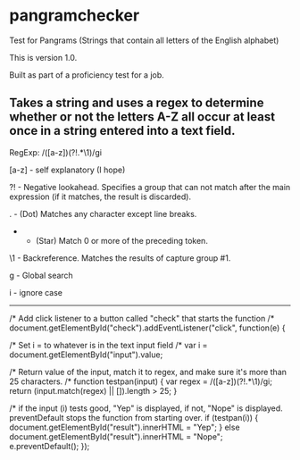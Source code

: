 # pangramchecker
Test for Pangrams (Strings that contain all letters of the English alphabet)



This is version 1.0.

Built as part of a proficiency test for a job.

Takes a string and uses a regex to determine whether or not the letters A-Z all occur at least once in a string entered into a 
text field.
-----
RegExp:
/([a-z])(?!.*\1)/gi


[a-z] - self explanatory (I hope)

?! - Negative lookahead. Specifies a group that can not match after the main expression (if it matches, the result is discarded).
    
. - (Dot) Matches any character except line breaks.

* - (Star) Match 0 or more of the preceding token.

\1 - Backreference. Matches the results of capture group #1.

g - Global search

i - ignore case

-----
/* Add click listener to a button called "check" that starts the function /*
document.getElementById("check").addEventListener("click", function(e) {

/* Set i = to whatever is in the text input field /*
var i = document.getElementById("input").value;

/*  Return value of the input, match it to regex, and make sure it's more than 25 characters. /*
function testpan(input) {
    var regex = /([a-z])(?!.*\1)/gi;
    return (input.match(regex) || []).length > 25;
  }

/* if the input (i) tests good, "Yep" is displayed, if not, "Nope" is displayed. preventDefault stops the function from starting over.
if (testpan(i)) {
    document.getElementById("result").innerHTML = "Yep";
  } else document.getElementById("result").innerHTML = "Nope";
  e.preventDefault();
});
